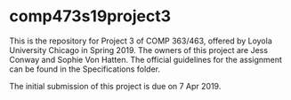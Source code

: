 # comp473s19project3

This is the repository for Project 3 of COMP 363/463, offered by Loyola University Chicago in Spring 2019. The owners of this project are Jess Conway and Sophie Von Hatten. The official guidelines for the assignment can be found in the Specifications folder.

The initial submission of this project is due on 7 Apr 2019.
